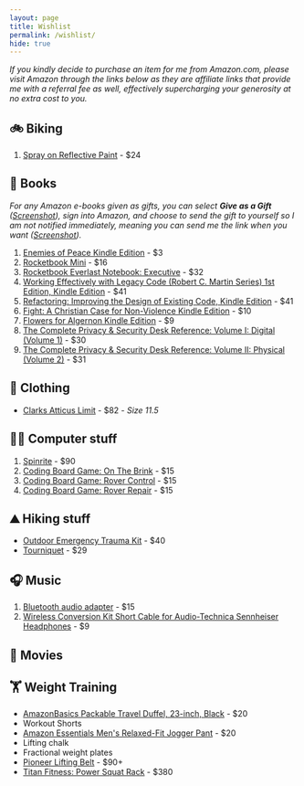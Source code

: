 ```yaml
---
layout: page
title: Wishlist
permalink: /wishlist/
hide: true
---
```


<!-- # Wishlist -->

_If you kindly decide to purchase an item for me from Amazon.com, please visit Amazon through the links below as they are affiliate links that provide me with a referral fee as well, effectively supercharging your generosity at no extra cost to you._

## 🚲 Biking
1. [Spray on Reflective Paint](https://amzn.to/2LsDtIJ) - $24

## 📖 Books
_For any Amazon e-books given as gifts, you can select **Give as a Gift** ([Screenshot](https://goo.gl/PgPwqF)), sign into Amazon, and choose to send the gift to yourself so I am not notified immediately, meaning you can send me the link when you want ([Screenshot](https://goo.gl/YY4Zxm))._
1. [Enemies of Peace Kindle Edition](https://amzn.to/2LNOPKO) - $3
2. [Rocketbook Mini](https://amzn.to/2NTawq0) - $16
3. [Rocketbook Everlast Notebook: Executive](https://amzn.to/2NVJuyA) - $32
4. [Working Effectively with Legacy Code (Robert C. Martin Series) 1st Edition, Kindle Edition](https://amzn.to/2JGUH3y) - $41
5. [Refactoring: Improving the Design of Existing Code, Kindle Edition](https://amzn.to/2zVn3Y4) - $41
6. [Fight: A Christian Case for Non-Violence Kindle Edition](https://amzn.to/2zQvbsJ) - $10
7. [Flowers for Algernon Kindle Edition](https://amzn.to/2L93D7h) - $9
8. [The Complete Privacy & Security Desk Reference: Volume I: Digital (Volume 1)](https://amzn.to/2K9E14R) - $30
9. [The Complete Privacy & Security Desk Reference: Volume II: Physical (Volume 2)](https://amzn.to/2OxqFCX) - $31

## 👕 Clothing
- [Clarks Atticus Limit](https://amzn.to/2uywJT8) - $82 - _Size 11.5_

## 👨‍💻 Computer stuff
1. [Spinrite](https://www.grc.com/x/ne.dll?ag0foyt2) - $90
2. [Coding Board Game: On The Brink](https://amzn.to/2JAFeBZ) - $15
3. [Coding Board Game: Rover Control](https://amzn.to/2O2DULG) - $15
4. [Coding Board Game: Rover Repair](https://www.target.com/p/coding-board-game-robot-repair/-/A-52123740#lnk=sametab) - $15

## ⛰️ Hiking stuff
- [Outdoor Emergency Trauma Kit](https://amzn.to/2zPpEms) - $40
- [Tourniquet](https://amzn.to/2Lu1Sxr) - $29

## 🎧 Music
1. [Bluetooth audio adapter](https://www.amazon.com/dp/B008AGQMQC/_encoding=UTF8?coliid=ITG2845BNWPT6&colid=377WTGEIH9JPF) - $15
2. [ Wireless Conversion Kit Short Cable for Audio-Technica Sennheiser Headphones](https://www.amazon.com/dp/B01N0OA64P/_encoding=UTF8?coliid=I3MR30IIB1HRTF&colid=377WTGEIH9JPF) - $9

## 🍿 Movies

## 🏋️ Weight Training
- [AmazonBasics Packable Travel Duffel, 23-inch, Black](https://amzn.to/2uzkRQI) - $20
- Workout Shorts
- [Amazon Essentials Men's Relaxed-Fit Jogger Pant](https://amzn.to/2LoJfhy) - $20
- Lifting chalk
- Fractional weight plates
- [Pioneer Lifting Belt](https://generalleathercraft.com/product/pioneer-cut-10mm-thick-4-power-lifting-belt-copy/) - $90+
- [Titan Fitness: Power Squat Rack](https://amzn.to/2L6iHSZ) - $380
